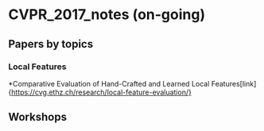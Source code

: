 # CVPR_2017_notes (on-going)

## Papers by topics

### Local Features
*Comparative Evaluation of Hand-Crafted and Learned Local Features[link]{https://cvg.ethz.ch/research/local-feature-evaluation/}

## Workshops

